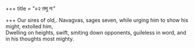 +++
title = "०२ तमु नः"

+++
Our sires of old,. Navagvas, sages seven, while urging him to show his might, extolled him,  
     Dwelling on heights, swift, smiting down opponents, guileless in word, and in his thoughts most mighty.